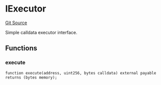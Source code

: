 # IExecutor
[Git Source](https://github.com/NaniDAO/ie/blob/f061f69f55a660146bbc3247dded252faef04a99/src/IE.sol)

Simple calldata executor interface.


## Functions
### execute


```solidity
function execute(address, uint256, bytes calldata) external payable returns (bytes memory);
```

